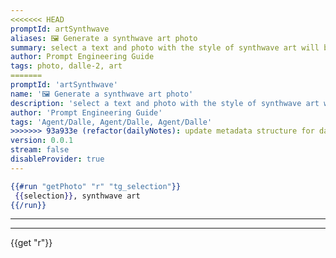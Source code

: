 ```yaml
---
<<<<<<< HEAD
promptId: artSynthwave
aliases: 🖼️ Generate a synthwave art photo
summary: select a text and photo with the style of synthwave art will be generated using Dalle-2
author: Prompt Engineering Guide
tags: photo, dalle-2, art
=======
promptId: 'artSynthwave'
name: '🖼️ Generate a synthwave art photo'
description: 'select a text and photo with the style of synthwave art will be generated using Dalle-2'
author: 'Prompt Engineering Guide'
tags: 'Agent/Dalle, Agent/Dalle, Agent/Dalle'
>>>>>>> 93a933e (refactor(dailyNotes): update metadata structure for daily notes)
version: 0.0.1
stream: false
disableProvider: true
---
```

```handlebars
{{#run "getPhoto" "r" "tg_selection"}}
 {{selection}}, synthwave art
{{/run}}
```
***
***
{{get "r"}}